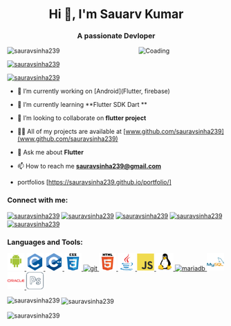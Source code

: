 
<h1 align="center">Hi 👋, I'm Sauarv Kumar</h1>
<h3 align="center">A passionate Devloper</h3>
<img align="right"  alt="Coading" width="200" src="https://raw.githubusercontent.com/sauravsinha239/about/main/pg.png">

<p align="left"> <img src="https://komarev.com/ghpvc/?username=sauravsinha239&label=Profile%20views&color=0e75b6&style=flat" alt="sauravsinha239" /> </p>

<p align="left"> <a href="https://github.com/ryo-ma/github-profile-trophy"><img src="https://github-profile-trophy.vercel.app/?username=sauravsinha239" alt="sauravsinha239" /></a> </p>


<p align="left"> <a href="https://twitter.com/sauravsinha239" target="blank"><img src="https://img.shields.io/twitter/follow/sauravsinha239?logo=twitter&style=for-the-badge" alt="sauravsinha239" /></a> </p>

- 🔭 I’m currently working on [Android](Flutter, firebase)

- 🌱 I’m currently learning **Flutter SDK Dart **

- 👯 I’m looking to collaborate on **flutter project**

- 👨‍💻 All of my projects are available at [www.github.com/sauravsinha239](www.github.com/sauravsinha239)

- 💬 Ask me about **Flutter**

- 📫 How to reach me **sauravsinha239@gmail.com**
- portfolios [https://sauravsinha239.github.io/portfolio/]

<h3 align="left">Connect with me:</h3>
<p align="left">
<a href="https://twitter.com/sauravsinha239" target="blank"><img align="center" src="https://raw.githubusercontent.com/rahuldkjain/github-profile-readme-generator/master/src/images/icons/Social/twitter.svg" alt="sauravsinha239" height="30" width="40" /></a>
<a href="https://linkedin.com/in/sauravsinha239" target="blank"><img align="center" src="https://raw.githubusercontent.com/rahuldkjain/github-profile-readme-generator/master/src/images/icons/Social/linked-in-alt.svg" alt="sauravsinha239" height="30" width="40" /></a>
<a href="https://stackoverflow.com/users/sauravsinha239" target="blank"><img align="center" src="https://raw.githubusercontent.com/rahuldkjain/github-profile-readme-generator/master/src/images/icons/Social/stack-overflow.svg" alt="sauravsinha239" height="30" width="40" /></a>
<a href="https://fb.com/sauravsinha239" target="blank"><img align="center" src="https://raw.githubusercontent.com/rahuldkjain/github-profile-readme-generator/master/src/images/icons/Social/facebook.svg" alt="sauravsinha239" height="30" width="40" /></a>
<a href="https://instagram.com/sauravsinha239" target="blank"><img align="center" src="https://raw.githubusercontent.com/rahuldkjain/github-profile-readme-generator/master/src/images/icons/Social/instagram.svg" alt="sauravsinha239" height="30" width="40" /></a>
</p>

<h3 align="left">Languages and Tools:</h3>
<p align="left"> <a href="https://developer.android.com" target="_blank" rel="noreferrer"> <img src="https://raw.githubusercontent.com/devicons/devicon/master/icons/android/android-original-wordmark.svg" alt="android" width="40" height="40"/> </a> <a href="https://www.cprogramming.com/" target="_blank" rel="noreferrer"> <img src="https://raw.githubusercontent.com/devicons/devicon/master/icons/c/c-original.svg" alt="c" width="40" height="40"/> </a> <a href="https://www.w3schools.com/cpp/" target="_blank" rel="noreferrer"> <img src="https://raw.githubusercontent.com/devicons/devicon/master/icons/cplusplus/cplusplus-original.svg" alt="cplusplus" width="40" height="40"/> </a> <a href="https://www.w3schools.com/css/" target="_blank" rel="noreferrer"> <img src="https://raw.githubusercontent.com/devicons/devicon/master/icons/css3/css3-original-wordmark.svg" alt="css3" width="40" height="40"/> </a> <a href="https://git-scm.com/" target="_blank" rel="noreferrer"> <img src="https://www.vectorlogo.zone/logos/git-scm/git-scm-icon.svg" alt="git" width="40" height="40"/> </a> <a href="https://www.w3.org/html/" target="_blank" rel="noreferrer"> <img src="https://raw.githubusercontent.com/devicons/devicon/master/icons/html5/html5-original-wordmark.svg" alt="html5" width="40" height="40"/> </a> <a href="https://www.java.com" target="_blank" rel="noreferrer"> <img src="https://raw.githubusercontent.com/devicons/devicon/master/icons/java/java-original.svg" alt="java" width="40" height="40"/> </a> <a href="https://developer.mozilla.org/en-US/docs/Web/JavaScript" target="_blank" rel="noreferrer"> <img src="https://raw.githubusercontent.com/devicons/devicon/master/icons/javascript/javascript-original.svg" alt="javascript" width="40" height="40"/> </a> <a href="https://www.linux.org/" target="_blank" rel="noreferrer"> <img src="https://raw.githubusercontent.com/devicons/devicon/master/icons/linux/linux-original.svg" alt="linux" width="40" height="40"/> </a> <a href="https://mariadb.org/" target="_blank" rel="noreferrer"> <img src="https://www.vectorlogo.zone/logos/mariadb/mariadb-icon.svg" alt="mariadb" width="40" height="40"/> </a> <a href="https://www.mysql.com/" target="_blank" rel="noreferrer"> <img src="https://raw.githubusercontent.com/devicons/devicon/master/icons/mysql/mysql-original-wordmark.svg" alt="mysql" width="40" height="40"/> </a> <a href="https://www.oracle.com/" target="_blank" rel="noreferrer"> <img src="https://raw.githubusercontent.com/devicons/devicon/master/icons/oracle/oracle-original.svg" alt="oracle" width="40" height="40"/> </a> <a href="https://www.photoshop.com/en" target="_blank" rel="noreferrer"> <img src="https://raw.githubusercontent.com/devicons/devicon/master/icons/photoshop/photoshop-line.svg" alt="photoshop" width="40" height="40"/> </a> </p>

<p><img align="left" src="https://github-readme-stats.vercel.app/api/top-langs?username=sauravsinha239&show_icons=true&locale=en&layout=compact" alt="sauravsinha239" /></p>

<p>&nbsp;<img align="center" src="https://github-readme-stats.vercel.app/api?username=sauravsinha239&show_icons=true&locale=en" alt="sauravsinha239" /></p>

<p><img align="center" src="https://github-readme-streak-stats.herokuapp.com/?user=sauravsinha239&" alt="sauravsinha239" /></p>


